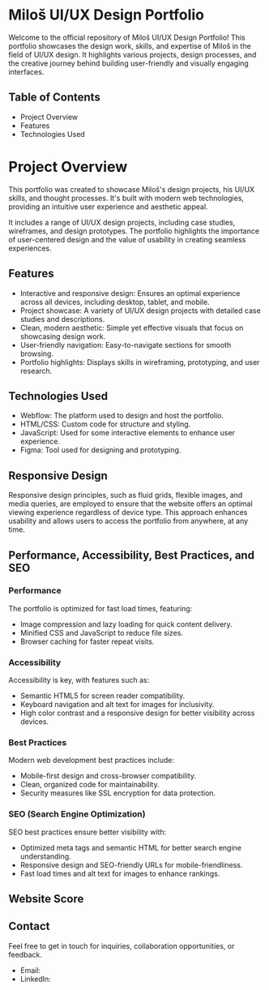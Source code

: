# Miloš UI/UX Design Portfolio
Welcome to the official repository of Miloš UI/UX Design Portfolio! This portfolio showcases the design work, skills, and expertise of Miloš in the field of UI/UX design. It highlights various projects, design processes, and the creative journey behind building user-friendly and visually engaging interfaces.

## Table of Contents
- Project Overview
- Features
- Technologies Used

# Project Overview
This portfolio was created to showcase Miloš's design projects, his UI/UX skills, and thought processes. It's built with modern web technologies, providing an intuitive user experience and aesthetic appeal.

It includes a range of UI/UX design projects, including case studies, wireframes, and design prototypes. The portfolio highlights the importance of user-centered design and the value of usability in creating seamless experiences.

## Features
- Interactive and responsive design: Ensures an optimal experience across all devices, including desktop, tablet, and mobile.
- Project showcase: A variety of UI/UX design projects with detailed case studies and descriptions.
- Clean, modern aesthetic: Simple yet effective visuals that focus on showcasing design work.
- User-friendly navigation: Easy-to-navigate sections for smooth browsing.
- Portfolio highlights: Displays skills in wireframing, prototyping, and user research.

## Technologies Used
- Webflow: The platform used to design and host the portfolio.
- HTML/CSS: Custom code for structure and styling.
- JavaScript: Used for some interactive elements to enhance user experience.
- Figma: Tool used for designing and prototyping.

## Responsive Design
Responsive design principles, such as fluid grids, flexible images, and media queries, are employed to ensure that the website offers an optimal viewing experience regardless of device type. This approach enhances usability and allows users to access the portfolio from anywhere, at any time.

## Performance, Accessibility, Best Practices, and SEO

### Performance
The portfolio is optimized for fast load times, featuring:
- Image compression and lazy loading for quick content delivery.
- Minified CSS and JavaScript to reduce file sizes.
- Browser caching for faster repeat visits.

### Accessibility
Accessibility is key, with features such as:
- Semantic HTML5 for screen reader compatibility.
- Keyboard navigation and alt text for images for inclusivity.
- High color contrast and a responsive design for better visibility across devices.

### Best Practices
Modern web development best practices include:
- Mobile-first design and cross-browser compatibility.
- Clean, organized code for maintainability.
- Security measures like SSL encryption for data protection.

### SEO (Search Engine Optimization)
SEO best practices ensure better visibility with:
- Optimized meta tags and semantic HTML for better search engine understanding.
- Responsive design and SEO-friendly URLs for mobile-friendliness.
- Fast load times and alt text for images to enhance rankings.

## Website Score

## Contact
Feel free to get in touch for inquiries, collaboration opportunities, or feedback.

- Email:
- LinkedIn:
